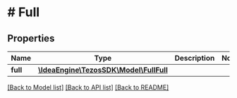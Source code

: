 # # Full

## Properties

Name | Type | Description | Notes
------------ | ------------- | ------------- | -------------
**full** | [**\IdeaEngine\TezosSDK\Model\FullFull**](FullFull.md) |  |

[[Back to Model list]](../../README.md#models) [[Back to API list]](../../README.md#endpoints) [[Back to README]](../../README.md)
